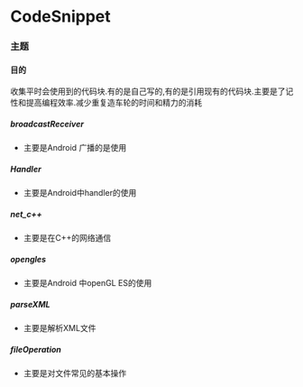 # CodeSnippet

### 主题

#### 目的
收集平时会使用到的代码块.有的是自己写的,有的是引用现有的代码块.主要是了记性和提高编程效率.减少重复造车轮的时间和精力的消耗

##### broadcastReceiver
- 主要是Android 广播的是使用
##### Handler
- 主要是Android中handler的使用
##### net_c++
- 主要是在C++的网络通信
##### opengles
- 主要是Android 中openGL ES的使用
##### parseXML
- 主要是解析XML文件
##### fileOperation
- 主要是对文件常见的基本操作